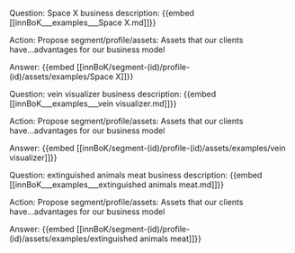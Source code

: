 Question: Space X business description:
{{embed [[innBoK___examples___Space X.md]]}}

Action: Propose segment/profile/assets: Assets that our clients have...advantages for our business model

Answer:
{{embed [[innBoK/segment-(id)/profile-(id)/assets/examples/Space X]]}}

Question: vein visualizer business description:
{{embed [[innBoK___examples___vein visualizer.md]]}}

Action: Propose segment/profile/assets: Assets that our clients have...advantages for our business model

Answer:
{{embed [[innBoK/segment-(id)/profile-(id)/assets/examples/vein visualizer]]}}

Question: extinguished animals meat business description:
{{embed [[innBoK___examples___extinguished animals meat.md]]}}

Action: Propose segment/profile/assets: Assets that our clients have...advantages for our business model

Answer:
{{embed [[innBoK/segment-(id)/profile-(id)/assets/examples/extinguished animals meat]]}}













